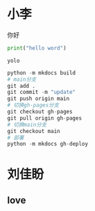 # 小李
你好
```python
print("hello word")
```
`yolo`
```python
python -m mkdocs build
# main分支
git add .
git commit -m "update"
git push origin main
# 切换gh-pages分支
git checkout gh-pages
git pull origin gh-pages
# 切换main分支
git checkout main
# 部署
python -m mkdocs gh-deploy
```

# 刘佳盼
## love ##